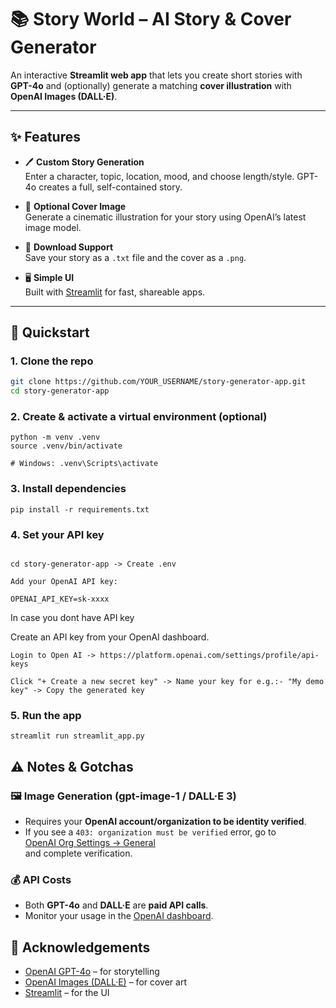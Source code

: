 # 📚 Story World – AI Story & Cover Generator

An interactive **Streamlit web app** that lets you create short stories with **GPT-4o** and (optionally) generate a matching **cover illustration** with **OpenAI Images (DALL·E)**.

---

## ✨ Features

- 🖊️ **Custom Story Generation**  
  Enter a character, topic, location, mood, and choose length/style. GPT-4o creates a full, self-contained story.

- 🎨 **Optional Cover Image**  
  Generate a cinematic illustration for your story using OpenAI’s latest image model.

- 💾 **Download Support**  
  Save your story as a `.txt` file and the cover as a `.png`.

- 🖥️ **Simple UI**  
  Built with [Streamlit](https://streamlit.io/) for fast, shareable apps.

---

## 🚀 Quickstart

### 1. Clone the repo
```bash
git clone https://github.com/YOUR_USERNAME/story-generator-app.git
cd story-generator-app
```

### 2. Create & activate a virtual environment (optional)
```
python -m venv .venv
source .venv/bin/activate 
```

```
# Windows: .venv\Scripts\activate
```

### 3. Install dependencies
```
pip install -r requirements.txt
```

### 4. Set your API key
``` 

cd story-generator-app -> Create .env 

Add your OpenAI API key:

OPENAI_API_KEY=sk-xxxx
```

In case you dont have API key 

Create an API key from your OpenAI dashboard.
```
Login to Open AI -> https://platform.openai.com/settings/profile/api-keys

Click "+ Create a new secret key" -> Name your key for e.g.:- "My demo key" -> Copy the generated key
```

### 5. Run the app
```
streamlit run streamlit_app.py
```

## ⚠️ Notes & Gotchas

### 🖼️ Image Generation (gpt-image-1 / DALL·E 3)
- Requires your **OpenAI account/organization to be identity verified**.  
- If you see a `403: organization must be verified` error, go to  
  [OpenAI Org Settings → General](https://platform.openai.com/settings/organization/general)  
  and complete verification.

### 💰 API Costs
- Both **GPT-4o** and **DALL·E** are **paid API calls**.  
- Monitor your usage in the [OpenAI dashboard](https://platform.openai.com/).


## 🙌 Acknowledgements

- [OpenAI GPT-4o](https://platform.openai.com/) – for storytelling  
- [OpenAI Images (DALL·E)](https://platform.openai.com/docs/guides/images) – for cover art  
- [Streamlit](https://streamlit.io/) – for the UI  
